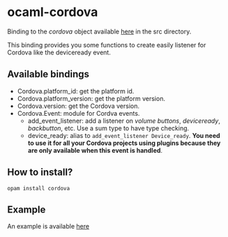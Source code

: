 # ocaml-cordova

Binding to the *cordova* object available
[here](https://github.com/apache/cordova-js) in the src directory.

This binding provides you some functions to create easily listener for Cordova
like the deviceready event.

## Available bindings

* Cordova.platform_id: get the platform id.
* Cordova.platform_version: get the platform version.
* Cordova.version: get the Cordova version.
* Cordova.Event: module for Cordva events.
  * add_event_listener: add a listener on *volume buttons*, *deviceready*,
    *backbutton*, etc. Use a sum type to have type checking.
  * device_ready: alias to ```add_event_listener Device_ready```. **You need to
    use it for all your Cordova projects using plugins because they are only
    available when this event is handled**.

## How to install?

```Shell
opam install cordova
```

## Example

An example is available
[here](https://github.com/dannywillems/ocaml-cordova-example)
